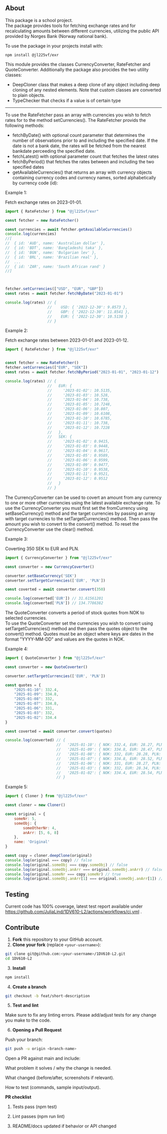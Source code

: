 ## About

This package is a school project.  
The package provides tools for fetching exchange rates and for recalculating amounts between different currencies, utilizing the public API provided by Norges Bank (Norway national bank).  

To use the package in your projects install with:  

```
npm install @jl225vf/exr   

```


This module provides the classes CurrencyConverter, RateFetcher and QuoteConverter.  Additionally the package also procides the two utility classes: 
- DeepCloner class that makes a deep clone of any object including deep cloning of any nested elements. Note that custom classes are converted to plain objects.
- TypeChecker that checks if a value is of certain type

---------------------

To use the RateFetcher pass an array with currencies you wish to fetch rates for to the method setCurrencies().  The RateFetcher provids the following methods:
- fetchByDate() with optional count parameter that determines the number of observations prior to and including the specified date.  If the date is not a bank date, the rates will be fetched from the nearest bankdate perceeding the specified date.  
- fetchLatest() with optional parameter count that fetches the latest rates  
- fetchByPeriod() that fetches the rates between and including the two specified dates
- getAvailableCurrencies() that returns an array with currency objects containing currency codes and currency names, sorted alphabetically by currency code (id):

 

Example 1:  

Fetch exchange rates on 2023-01-01.

```js
import { RateFetcher } from "@jl225vf/exr"

const fetcher = new RateFetcher()

const currencies = await fetcher.getAvailableCurrencies()
console.log(currencies)
//[
//  { id: 'AUD', name: 'Australian dollar' },
//  { id: 'BDT', name: 'Bangladeshi taka' },
//  { id: 'BGN', name: 'Bulgarian lev' },
//  { id: 'BRL', name: 'Brazilian real' },
//  ...
//  { id: 'ZAR', name: 'South African rand' }
//]



fetcher.setCurrencies(["USD", "EUR", "GBP"])
const rates = await fetcher.fetchByDate("2023-01-01")

console.log(rates) // {
                   //    USD: { '2022-12-30': 9.8573 },
                   //    GBP: { '2022-12-30': 11.8541 },
                   //    EUR: { '2022-12-30': 10.5138 }
                   // }

```

Example 2:  

Fetch exchange rates between 2023-01-01 and 2023-01-12.

```js
import { RateFetcher } from "@jl225vf/exr"


const fetcher = new RateFetcher()
fetcher.setCurrencies(["EUR", "SEK"])
const rates = await fetcher.fetchByPeriod("2023-01-01", "2023-01-12")

console.log(rates) // {
                   //   EUR: {
                   //     '2023-01-02': 10.5135,
                   //     '2023-01-03': 10.528,
                   //     '2023-01-04': 10.738,
                   //     '2023-01-05': 10.7248,
                   //     '2023-01-06': 10.807,
                   //     '2023-01-09': 10.6108,
                   //     '2023-01-10': 10.6785,
                   //     '2023-01-11': 10.738,
                   //     '2023-01-12': 10.7228
                   //   },
                   //   SEK: {
                   //     '2023-01-02': 0.9415,
                   //     '2023-01-03': 0.9448,
                   //     '2023-01-04': 0.9617,
                   //     '2023-01-05': 0.9589,
                   //     '2023-01-06': 0.9599,
                   //     '2023-01-09': 0.9477,
                   //     '2023-01-10': 0.9538,
                   //     '2023-01-11': 0.9521,
                   //     '2023-01-12': 0.9512
                   //   }
                   // }

```


  
The CurrencyConverter can be used to covert an amount from any currency to one or more other currencies using the latest available exchange rate.  To use the CurrencyConverter you must first set the fromCurrency using setBaseCurrency() method and the target currencies by passing an array with target currencies to the setTargetCurrencies() method. Then pass the amount you wish to convert to the convert() method. To reset the CurrencyConverter use the clear() method.
  

Example 3:  

Coverting 350 SEK to EUR and PLN.

```js
import { CurrencyConverter } from "@jl225vf/exr"

const converter = new CurrencyCoverter()

converter.setBaseCurrency('SEK')
converter.setTargetCurrencies(['EUR', 'PLN'])

const coverted = await converter.convert(350)

console.log(converted['EUR']) // 31.61561201
console.log(converted['PLN']) // 134.7786382

``` 

The QuoteConverter converts a period of stock quotes from NOK to selected currencies.  
To use the QuoteConverter set the currencies you wish to convert using setTargetCurrencies() method and then pass the quotes object to the convert() method. Quotes must be an object where keys are dates in the format "YYYY-MM-DD" and values are the quotes in NOK.  

Example 4:

```js
import { QuoteConverter } from "@jl225vf/exr"

const converter = new QuoteCoverter()

converter.setTargetCurrencies(['EUR', 'PLN'])

const quotes = {
    "2025-01-10": 332.4,
    "2025-01-09": 334.8,
    "2025-01-08": 332,
    "2025-01-07": 334.8,
    "2025-01-06": 331,
    "2025-01-03": 332,
    "2025-01-02": 334.4
}

const coverted = await converter.convert(quotes)

console.log(converted) // {
                       //   '2025-01-10': { NOK: 332.4, EUR: 28.27, PLN: 120.61 },
                       //   '2025-01-09': { NOK: 334.8, EUR: 28.47, PLN: 121.63 },
                       //   '2025-01-08': { NOK: 332, EUR: 28.28, PLN: 120.96 },
                       //   '2025-01-07': { NOK: 334.8, EUR: 28.52, PLN: 121.45 },
                       //   '2025-01-06': { NOK: 331, EUR: 28.27, PLN: 120.19 },
                       //   '2025-01-03': { NOK: 332, EUR: 28.34, PLN: 121.1 },
                       //   '2025-01-02': { NOK: 334.4, EUR: 28.54, PLN: 122.01 }
                       // }


``` 

Example 5:  

```js
import { Cloner } from "@jl225vf/exr"

const cloner = new Cloner()

const original = {
    someNr: 5,
    someObj: {
        someOtherNr: 4,
        anArr: [5, 6, 8]
    },
    name: 'Original'
}

const copy = cloner.deepClone(original)
console.log(original === copy) // false
console.log(original.someObj === copy.someObj) // false
console.log(original.someObj.anArr === original.someObj.anArr) // false
console.log(original.someNr === copy.someNr) // true
console.log(original.someObj.anArr[1] === original.someObj.anArr[1]) // true
```

## Testing

Current code has 100% coverage, latest test report available under https://github.com/JuliaLind/1DV610-L2/actions/workflows/ci.yml .  

## Contribute  

1. **Fork** this repository to your GitHub account.
2. **Clone your fork** (replace `<your-username>`):

```bash
git clone git@github.com:<your-username>/1DV610-L2.git
cd 1DV610-L2
```
3. **Install**
```bash
npm install
```

4. **Create a branch**

```bash
git checkout -b feat/short-description
```

5. **Test and lint**

Make sure to fix any linting errors. Please add/adjust tests for any change you make to the code.

6. **Opening a Pull Request**

Push your branch:

```bash
git push -u origin <branch-name>
```
  
Open a PR against main and include:  
  
What problem it solves / why the change is needed.  
  
What changed (before/after, screenshots if relevant).  
  
How to test (commands, sample input/output).  
  
**PR checklist**  
  
1. Tests pass (npm test)  

2. Lint passes (npm run lint)

3. README/docs updated if behavior or API changed
